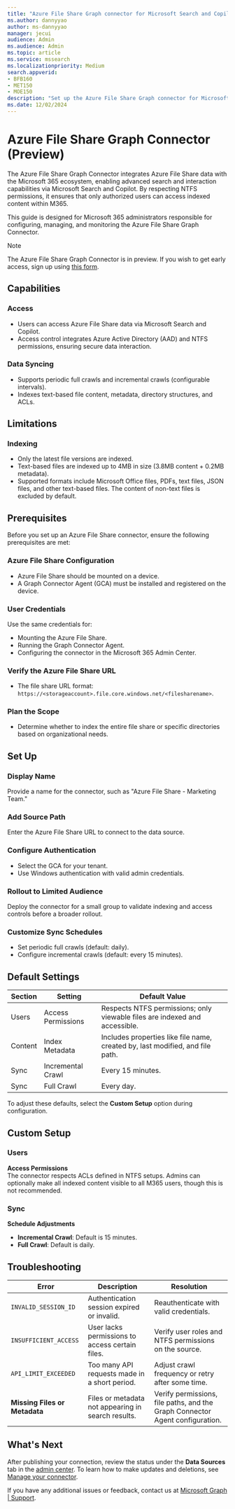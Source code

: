 ```yaml
--- 
title: "Azure File Share Graph connector for Microsoft Search and Copilot" 
ms.author: dannyyao
author: ms-dannyyao
manager: jecui
audience: Admin
ms.audience: Admin 
ms.topic: article 
ms.service: mssearch 
ms.localizationpriority: Medium 
search.appverid: 
- BFB160 
- MET150 
- MOE150 
description: "Set up the Azure File Share Graph connector for Microsoft Search and Copilot" 
ms.date: 12/02/2024
---
```


# Azure File Share Graph Connector (Preview)

The Azure File Share Graph Connector integrates Azure File Share data with the Microsoft 365 ecosystem, enabling advanced search and interaction capabilities via Microsoft Search and Copilot. By respecting NTFS permissions, it ensures that only authorized users can access indexed content within M365.

This guide is designed for Microsoft 365 administrators responsible for configuring, managing, and monitoring the Azure File Share Graph Connector.

>[!NOTE]
>The Azure File Share Graph Connector is in preview. If you wish to get early access, sign up using [this form](https://forms.office.com/r/JniPmK5bzm).

## Capabilities

### Access
- Users can access Azure File Share data via Microsoft Search and Copilot.
- Access control integrates Azure Active Directory (AAD) and NTFS permissions, ensuring secure data interaction.

### Data Syncing
- Supports periodic full crawls and incremental crawls (configurable intervals).
- Indexes text-based file content, metadata, directory structures, and ACLs.

## Limitations

### Indexing
- Only the latest file versions are indexed.
- Text-based files are indexed up to 4MB in size (3.8MB content + 0.2MB metadata).
- Supported formats include Microsoft Office files, PDFs, text files, JSON files, and other text-based files. The content of non-text files is excluded by default.

## Prerequisites

Before you set up an Azure File Share connector, ensure the following prerequisites are met:

### Azure File Share Configuration
- Azure File Share should be mounted on a device.
- A Graph Connector Agent (GCA) must be installed and registered on the device.

### User Credentials
Use the same credentials for:
- Mounting the Azure File Share.
- Running the Graph Connector Agent.
- Configuring the connector in the Microsoft 365 Admin Center.

### Verify the Azure File Share URL
- The file share URL format: `https://<storageaccount>.file.core.windows.net/<filesharename>`.

### Plan the Scope
- Determine whether to index the entire file share or specific directories based on organizational needs.

## Set Up

### Display Name
Provide a name for the connector, such as "Azure File Share - Marketing Team."

### Add Source Path
Enter the Azure File Share URL to connect to the data source.

### Configure Authentication
- Select the GCA for your tenant.
- Use Windows authentication with valid admin credentials.

### Rollout to Limited Audience
Deploy the connector for a small group to validate indexing and access controls before a broader rollout.

### Customize Sync Schedules
- Set periodic full crawls (default: daily).
- Configure incremental crawls (default: every 15 minutes).

## Default Settings

| Section  | Setting            | Default Value                                                      |
|----------|--------------------|--------------------------------------------------------------------|
| Users    | Access Permissions | Respects NTFS permissions; only viewable files are indexed and accessible. |
| Content  | Index Metadata     | Includes properties like file name, created by, last modified, and file path. |
| Sync     | Incremental Crawl  | Every 15 minutes.                                                 |
| Sync     | Full Crawl         | Every day.                                                        |

To adjust these defaults, select the **Custom Setup** option during configuration.

## Custom Setup

### Users

**Access Permissions**  
The connector respects ACLs defined in NTFS setups. Admins can optionally make all indexed content visible to all M365 users, though this is not recommended.

### Sync

**Schedule Adjustments**  
- **Incremental Crawl**: Default is 15 minutes.
- **Full Crawl**: Default is daily.

## Troubleshooting

| Error                  | Description                                    | Resolution                                                                   |
|------------------------|------------------------------------------------|-------------------------------------------------------------------------------|
| `INVALID_SESSION_ID`   | Authentication session expired or invalid.     | Reauthenticate with valid credentials.                                       |
| `INSUFFICIENT_ACCESS`  | User lacks permissions to access certain files.| Verify user roles and NTFS permissions on the source.                        |
| `API_LIMIT_EXCEEDED`   | Too many API requests made in a short period.  | Adjust crawl frequency or retry after some time.                             |
| **Missing Files or Metadata** | Files or metadata not appearing in search results. | Verify permissions, file paths, and the Graph Connector Agent configuration. |

## What's Next

After publishing your connection, review the status under the **Data Sources** tab in the [admin center](https://admin.microsoft.com). To learn how to make updates and deletions, see [Manage your connector](manage-connector.md).

If you have any additional issues or feedback, contact us at [Microsoft Graph | Support](https://developer.microsoft.com/en-us/graph/support).

